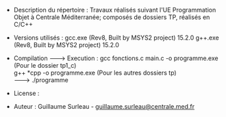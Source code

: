 - Description du répertoire : 
Travaux réalisés suivant l'UE Programmation Objet à Centrale Méditerranée; composés de dossiers TP, réalisés en C/C++  

- Versions utilisés : 
gcc.exe (Rev8, Built by MSYS2 project) 15.2.0
g++.exe (Rev8, Built by MSYS2 project) 15.2.0

- Compilation ---> Execution :
gcc fonctions.c main.c -o programme.exe (Pour le dossier tp1_c)           
g++ *cpp -o programme.exe (Pour les autres dossiers tp)     
---> ./programme

- License : 

- Auteur :
Guillaume Surleau - guillaume.surleau@centrale.med.fr